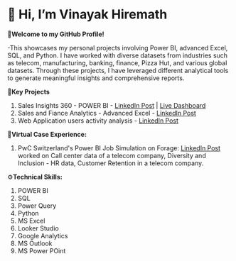  # 👋 Hi, I’m Vinayak Hiremath

**📌Welcome to my GitHub Profile!**

-This showcases my personal projects involving Power BI, advanced Excel, SQL, and Python. I have worked with diverse datasets from industries such as telecom, manufacturing, banking, finance, Pizza Hut, and various global datasets. Through these projects, I have leveraged different analytical tools to generate meaningful insights and comprehensive reports.

🔷**Key Projects**
1. Sales Insights 360 - POWER BI - [LinkedIn Post](https://www.linkedin.com/posts/vinayak-hiremath-5b2a75137_atliq-technologies-sales-insights-360-project-activity-7224738538611785730-qBgq/?utm_source=share&utm_medium=member_desktop) | 
   [Live Dashboard](https://app.powerbi.com/view?r=eyJrIjoiM2Y1MTAxZWMtY2QyMy00MDA1LTk5MmEtYzc0MTExYWMzZmQ5IiwidCI6ImM2ZTU0OWIzLTVmNDUtNDAzMi1hYWU5LWQ0MjQ0ZGM1YjJjNCJ9)
3. Sales and Fiance Analytics - Advanced Excel - [LinkedIn Post](https://www.linkedin.com/posts/vinayak-hiremath-5b2a75137_sales-and-finance-analytics-project-advanced-activity-7221068143534780416-uwi2/?utm_source=share&utm_medium=member_desktop)
4. Web Application users activity analysis - [LinkedIn Post](https://www.linkedin.com/posts/vinayak-hiremath-5b2a75137_web-application-users-data-analysis-sql-activity-7222622351425724416-QRRT?utm_source=share&utm_medium=member_desktop)

   

🔷**Virtual Case Experience:**
1. PwC Switzerland's Power BI Job Simulation on Forage: [LinkedIn Post](https://www.linkedin.com/posts/vinayak-hiremath-5b2a75137_power-bi-job-simulation-virtual-internship-activity-7205563034696650754-1xiQ?utm_source=share&utm_medium=member_desktop)
worked on Call center data of a telecom company, Diversity and Inclusion - HR data, Customer Retention in a telecom company.



⚙**Technical Skills:**
1. POWER BI
2. SQL
3. Power Query
4. Python
5. MS Excel
6. Looker Studio
7. Google Analytics
8. MS Outlook
9. MS Power POint
  
